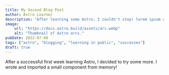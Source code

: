 ```yaml
---
title: My Second Blog Post
author: Astro Learner
description: "After learning some Astro, I couldn't stop! lorem ipsum dolor sit amet, consectetur adipiscing elit."
image:
    url: "https://docs.astro.build/assets/arc.webp"
    alt: "Thumbnail of Astro arcs."
pubDate: 2022-07-08
tags: ["astro", "blogging", "learning in public", "successes"]
draft: true
---
```

After a successful first week learning Astro, I decided to try some more. I wrote and imported a small component from memory!
